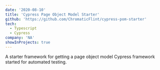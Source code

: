 ```yaml
---
date: '2020-08-10'
title: 'Cypress Page Object Model Starter'
github: 'https://github.com/ChromaticFlint/cypress-pom-starter'
tech:
  - Typescript
  - Cypress
company: 'NA'
showInProjects: true
---
```


A starter framework for getting a page object model Cypress framework started for automated testing.
